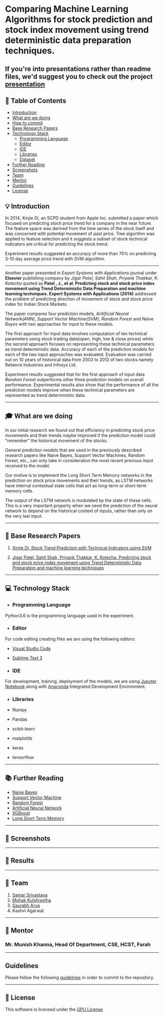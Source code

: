 # Comparing Machine Learning Algorithms for stock prediction and stock index movement using trend deterministic data preparation techniques.

## If you're into presentations rather than readme files, we'd suggest you to check out the project [presentation](https://github.com/samacker77/Major-Project-Final/blob/SamarSrivastava/Presentations/01%20-%20Presentation%2015%20Oct%202018.pptx)

## 🚩 Table of Contents
- [Introduction](#-introduction)
- [What are we doing](#what-are-we-doing)
- [How to commit](#-how-to-commit)
- [Base Research Papers](#-base-research-papers)
- [Technology Stack](#-technology-stack)
	- [Programming Language](#programming-language)
    - [Editor](#editor)
    - [IDE](#ide)
    - [Libraries](#libraries)
    - [Dataset](#dataset)
- [Further Reading](#further-reading)
- [Screenshots](#-screenshots)
- [Team](#-team)
- [Mentor](#-mentor)
- [Guidelines](#guidelines)
- [License](#-license)


## 💡 Introduction
In 2014, Xinjie Di, an SCPD student from Apple Inc. submitted a paper which focused on predicting stock price trend for a company in the near future. The feature space was derived from the time series of the stock itself and was concerned with potential movement of past price. Tree algorithm was applied to feature selection and it suggests a subset of stock technical indicators are critical for predicting the stock trend.

Experiment results suggested an accuracy of more than 70% on predicting 3-10 day average price trend with SVM algorithm.

***

Another paper presented in *Expert Systems with Applications* journal under __Elsevier__ publishing company by *Jigar Patel, Sahil Shah, Priyank Thakkar, K. Kotecha* quoted as __Patel , J., et al. Predicting stock and stock price index movement using Trend Deterministic Data Preparation and machine
learning techniques. Expert Systems with Applications (2014)__ addressed the problem of predicting direction of movement of stock and stock price index for Indian Stock Markets.

The paper compares four prediction models, *Aritificial Neural Network(ANN)*, *Support Vector Machine(SVM)*, *Random Forest* and *Naive Bayes* with two approaches for input to these models.

The first approach for input data involves computation of ten technical parameters using stock trading data(open, high, low & close prices) while the second approach focuses on representing these technical parameters as trend deterministic data. Accuracy of each of the prediction models for each of the two input approaches was evaluated. Evaluation was carried out on 10 years of historical data from 2003 to 2012 of two stocks namely Reliance Industries and Infosys Ltd.

Experiment results suggested that for the first approach of input data *Random Forest* outperforms other three prediction models on overall performance. Experimental results also show that the performance of all the prediction models improve when these technical parameters are represented as trend deterministic data.

***

## 🎓 What are we doing

In our initial research we found out that efficiency in predicting stock price movements and their trends maybe improved if the prediction model could “remember” the historical movement of the stocks.

General prediction models that are used in the previously described research papers like Naive Bayes, Support Vector Machines, Random Forest, etc., can only take in consideration the most recent previous input received to the model.

Our motive is to implement the Long Short Term Memory networks in the prediction on stock price movements and their trends, as LSTM networks have  internal contextual state cells that act as long-term or short-term memory cells.

The output of the LSTM network is modulated by the state of these cells. This is a very important property when we need the prediction of the neural network to depend on the historical context of inputs, rather than only on the very last input.

***


## 📙 Base Research Papers

1. [Xinjie Di, Stock Trend Prediction with Technical Indicators using SVM](https://drive.google.com/file/d/16UR4ixLFIvLkimLu5G3Mc_jr3sDVa-0e/view?usp=sharing)

2. [Jigar Patel, Sahil Shah, Priyank Thakkar, K. Kotecha, Predicting stock and stock price index movement using Trend Deterministic Data Preparation and machine learning techniques](https://drive.google.com/file/d/1PJA8xqVKFXLMcQmhvBWS7Huw6ab-AX6h/view?usp=sharing)

***

## 💻 Technology Stack

* ### Programming Language

Python3.6 is the programming language used in the experiment.

* ### Editor

For code editing creating files we are using the following editors:
* [Visual Studio Code](https://code.visualstudio.com/)
* [Sublime Text 3](https://www.sublimetext.com/3)

* ### IDE

For development, training, deployment of the models, we are using [Jupyter Notebook](http://jupyter.org/) along with [Anaconda](https://www.anaconda.com/) Integrated Development Environment.

* ### Libraries

* Numpy
* Pandas
* scikit-learn
* matplotlib
* keras
* tensorflow

***

## 📚 Further Reading

* [Naive Bayes](https://www.analyticsvidhya.com/blog/2017/09/naive-bayes-explained/)
* [Support Vector Machine](https://www.analyticsvidhya.com/blog/2017/09/understaing-support-vector-machine-example-code/)
* [Random Forest](https://www.analyticsvidhya.com/blog/2016/04/complete-tutorial-tree-based-modeling-scratch-in-python/)
* [Artificial Neural Network](https://www.analyticsvidhya.com/blog/2014/10/introduction-neural-network-simplified/)
* [XGBoost](https://machinelearningmastery.com/gentle-introduction-xgboost-applied-machine-learning/)
* [Long Short Term Memory](https://www.analyticsvidhya.com/blog/2017/12/fundamentals-of-deep-learning-introduction-to-lstm/)


***

## 🐾 Screenshots




***





## 🚀 Results









***




## 👫 Team
1. [Samar Srivastava](samarsrivastava.me)
2. [Mohak Kulshrestha](https://github.com/MohakKul)
3. [Saurabh Arya](saurabharya.me)
4. Kashvi Agarwal


***

## 🤯 Mentor

### Mr. Munish Khanna, Head Of Department, CSE, HCST, Farah

***

## Guidelines
Please follow the following [guidelines](https://github.com/samacker77/Major-Project-Final/blob/SamarSrivastava/Commit%20Guidelines.md) in order to commit to the repository.

***


## 📜 License
This software is licensed under the [GPU License](https://github.com/samacker77/Major-Project-Final/blob/master/LICENSE.md) 